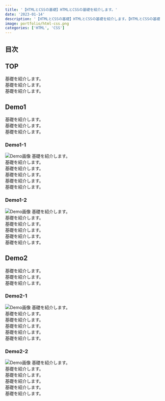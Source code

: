 ```yaml
---
title: '【HTMLとCSSの基礎】HTMLとCSSの基礎を紹介します。'
date: '2023-01-14'
description: '【HTMLとCSSの基礎】HTMLとCSSの基礎を紹介します。【HTMLとCSSの基礎】HTMLとCSSの基礎を紹介します。【HTMLとCSSの基礎】HTMLとCSSの基礎を紹介します。'
image: portfolio/html-css.png
categories: ['HTML', 'CSS']
---
```

## 目次

## TOP
基礎を紹介します。  
基礎を紹介します。  
基礎を紹介します。  

## Demo1
基礎を紹介します。  
基礎を紹介します。  
基礎を紹介します。  
### Demo1-1
![Demo画像](/dev/demo.jpg)
基礎を紹介します。  
基礎を紹介します。  
基礎を紹介します。  
基礎を紹介します。  
基礎を紹介します。  
基礎を紹介します。  
### Demo1-2
![Demo画像](/dev/demo.jpg)
基礎を紹介します。  
基礎を紹介します。  
基礎を紹介します。  
基礎を紹介します。  
基礎を紹介します。  
基礎を紹介します。  

## Demo2
基礎を紹介します。  
基礎を紹介します。  
基礎を紹介します。  
### Demo2-1
![Demo画像](/dev/demo.jpg)
基礎を紹介します。  
基礎を紹介します。  
基礎を紹介します。  
基礎を紹介します。  
基礎を紹介します。  
基礎を紹介します。  
### Demo2-2
![Demo画像](/dev/demo.jpg)
基礎を紹介します。  
基礎を紹介します。  
基礎を紹介します。  
基礎を紹介します。  
基礎を紹介します。  
基礎を紹介します。  









